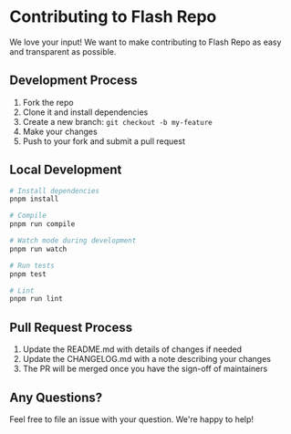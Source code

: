 # Contributing to Flash Repo

We love your input! We want to make contributing to Flash Repo as easy and transparent as possible.

## Development Process

1. Fork the repo
2. Clone it and install dependencies
3. Create a new branch: `git checkout -b my-feature`
4. Make your changes
5. Push to your fork and submit a pull request

## Local Development

```bash
# Install dependencies
pnpm install

# Compile
pnpm run compile

# Watch mode during development
pnpm run watch

# Run tests
pnpm test

# Lint
pnpm run lint
```

## Pull Request Process

1. Update the README.md with details of changes if needed
2. Update the CHANGELOG.md with a note describing your changes
3. The PR will be merged once you have the sign-off of maintainers

## Any Questions?

Feel free to file an issue with your question. We're happy to help!